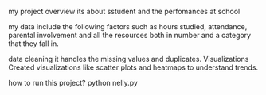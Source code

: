 my project overview its about sstudent and the perfomances at school

my data include the following factors such as hours studied, attendance, parental involvement and all the resources both in number and a category that they fall in.

data cleaning it handles the missing values and duplicates. Visualizations Created visualizations like scatter plots and heatmaps to understand trends.

how to run this project? python nelly.py
